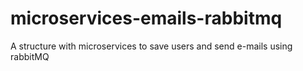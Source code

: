 # microservices-emails-rabbitmq
A structure with microservices to save users and send e-mails using rabbitMQ
